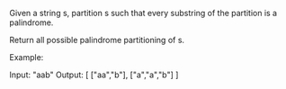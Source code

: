 Given a string s, partition s such that every substring of the partition is a palindrome.

Return all possible palindrome partitioning of s.

Example:

Input: "aab"
Output:
[
  ["aa","b"],
  ["a","a","b"]
]
